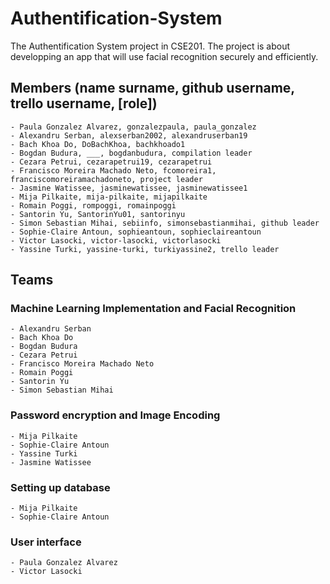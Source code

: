 # Authentification-System
The Authentification System project in CSE201.
The project is about developping an app that will use facial recognition securely and efficiently.

## Members (name surname, github username, trello username, [role])

    - Paula Gonzalez Alvarez, gonzalezpaula, paula_gonzalez
    - Alexandru Serban, alexserban2002, alexandruserban19
    - Bach Khoa Do, DoBachKhoa, bachkhoado1
    - Bogdan Budura, ___, bogdanbudura, compilation leader
    - Cezara Petrui, cezarapetrui19, cezarapetrui
    - Francisco Moreira Machado Neto, fcomoreira1, franciscomoreiramachadoneto, project leader
    - Jasmine Watissee, jasminewatissee, jasminewatissee1
    - Mija Pilkaite, mija-pilkaite, mijapilkaite
    - Romain Poggi, rompoggi, romainpoggi
    - Santorin Yu, SantorinYu01, santorinyu
    - Simon Sebastian Mihai, sebiinfo, simonsebastianmihai, github leader
    - Sophie-Claire Antoun, sophieantoun, sophieclaireantoun
    - Victor Lasocki, victor-lasocki, victorlasocki
    - Yassine Turki, yassine-turki, turkiyassine2, trello leader

## Teams

### Machine Learning Implementation and Facial Recognition

    - Alexandru Serban
    - Bach Khoa Do
    - Bogdan Budura
    - Cezara Petrui
    - Francisco Moreira Machado Neto
    - Romain Poggi
    - Santorin Yu
    - Simon Sebastian Mihai

### Password encryption and Image Encoding

    - Mija Pilkaite
    - Sophie-Claire Antoun
    - Yassine Turki
    - Jasmine Watissee
    
### Setting up database
    
    - Mija Pilkaite
    - Sophie-Claire Antoun

### User interface
    
    - Paula Gonzalez Alvarez
    - Victor Lasocki
